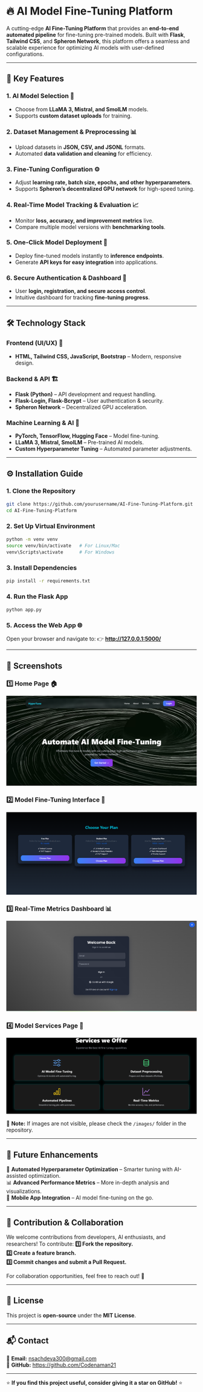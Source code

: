 # 🔥 AI Model Fine-Tuning Platform

A cutting-edge **AI Fine-Tuning Platform** that provides an **end-to-end automated pipeline** for fine-tuning pre-trained models. Built with **Flask**, **Tailwind CSS**, and **Spheron Network**, this platform offers a seamless and scalable experience for optimizing AI models with user-defined configurations.

---

## 🚀 Key Features

### **1. AI Model Selection** 🎯
- Choose from **LLaMA 3, Mistral, and SmolLM** models.
- Supports **custom dataset uploads** for training.

### **2. Dataset Management & Preprocessing** 📊
- Upload datasets in **JSON, CSV, and JSONL** formats.
- Automated **data validation and cleaning** for efficiency.

### **3. Fine-Tuning Configuration** ⚙️
- Adjust **learning rate, batch size, epochs, and other hyperparameters**.
- Supports **Spheron’s decentralized GPU network** for high-speed tuning.

### **4. Real-Time Model Tracking & Evaluation** 📈
- Monitor **loss, accuracy, and improvement metrics** live.
- Compare multiple model versions with **benchmarking tools**.

### **5. One-Click Model Deployment** 🚀
- Deploy fine-tuned models instantly to **inference endpoints**.
- Generate **API keys for easy integration** into applications.

### **6. Secure Authentication & Dashboard** 🔐
- User **login, registration, and secure access control**.
- Intuitive dashboard for tracking **fine-tuning progress**.

---

## 🛠️ Technology Stack

### **Frontend (UI/UX)** 🎨
- **HTML, Tailwind CSS, JavaScript, Bootstrap** – Modern, responsive design.

### **Backend & API** 🏗️
- **Flask (Python)** – API development and request handling.
- **Flask-Login, Flask-Bcrypt** – User authentication & security.
- **Spheron Network** – Decentralized GPU acceleration.

### **Machine Learning & AI** 🤖
- **PyTorch, TensorFlow, Hugging Face** – Model fine-tuning.
- **LLaMA 3, Mistral, SmolLM** – Pre-trained AI models.
- **Custom Hyperparameter Tuning** – Automated parameter adjustments.

---

## ⚙️ Installation Guide

### **1. Clone the Repository**
```bash
git clone https://github.com/yourusername/AI-Fine-Tuning-Platform.git
cd AI-Fine-Tuning-Platform
```

### **2. Set Up Virtual Environment**
```bash
python -m venv venv
source venv/bin/activate   # For Linux/Mac
venv\Scripts\activate      # For Windows
```

### **3. Install Dependencies**
```bash
pip install -r requirements.txt
```

### **4. Run the Flask App**
```bash
python app.py
```

### **5. Access the Web App** 🌐
Open your browser and navigate to:
👉 **http://127.0.0.1:5000/**

---

## 📸 Screenshots  

### **1️⃣ Home Page** 🏠  
![Home Page](https://github.com/Codenaman21/HyperTune/blob/main/images/Screenshot%202025-03-30%20095506.png)  

### **2️⃣ Model Fine-Tuning Interface** 🎯  
![Fine-Tuning](https://github.com/Codenaman21/HyperTune/blob/main/images/Screenshot%202025-03-30%20095551.png)  

### **3️⃣ Real-Time Metrics Dashboard** 📊  
![Metrics](https://github.com/Codenaman21/HyperTune/blob/main/images/Screenshot%202025-03-30%20095610.png)  

### **4️⃣ Model Services Page** 🚀  
![Deployment](https://github.com/Codenaman21/HyperTune/blob/main/images/Screenshot%202025-03-30%20095534.png)  

🚀 **Note:** If images are not visible, please check the `/images/` folder in the repository.  

---

## 📌 Future Enhancements

🚀 **Automated Hyperparameter Optimization** – Smarter tuning with AI-assisted optimization.  
📊 **Advanced Performance Metrics** – More in-depth analysis and visualizations.  
📱 **Mobile App Integration** – AI model fine-tuning on the go.  

---

## 🤝 Contribution & Collaboration

We welcome contributions from developers, AI enthusiasts, and researchers! To contribute:
**1️⃣ Fork the repository.**  
**2️⃣ Create a feature branch.**  
**3️⃣ Commit changes and submit a Pull Request.**  

For collaboration opportunities, feel free to reach out! 🚀

---

## 📜 License
This project is **open-source** under the **MIT License**.

---

## 📬 Contact
📧 **Email:** nsachdeva300@gmail.com  
🐙 **GitHub:** https://github.com/Codenaman21

---

⭐ **If you find this project useful, consider giving it a star on GitHub!** ⭐

